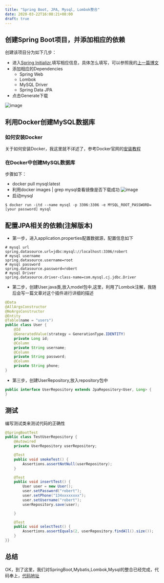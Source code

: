 ```yaml
---
title: "Spring Boot, JPA, Mysql, Lombok整合"
date: 2020-03-22T16:08:21+08:00
draft: true
---
```


## 创建Spring Boot项目，并添加相应的依赖

创建该项目分为如下几步：

- 进入[Spring Initializr](https://start.spring.io/),填写相应信息，具体怎么填写，可以参照我的[上一篇博文](../spring-boot-simple-rest)
- 添加相应的Dependencies
    - Spring Web
    - Lombok
    - MySQL Driver
    - Spring Data JPA
- 点击Generate下载

![image](/spring-boot-jpa-mysql-lombok-1.png)


## 利用Docker创建MySQL数据库

### 如何安装Docker

关于如何安装Docker，我这里就不详述了，参考Docker官网的[安装教程](https://docs.docker.com/install/)

### 在Docker中创建MySQL数据库
步骤如下：

- docker pull mysql:latest
- 利用docker images | grep mysql查看镜像是否下载成功
![image](/spring-boot-mybatis-mysql-lombok-2.png)
- 启动mysql
```shell
$ docker run -itd --name mysql -p 3306:3306 -e MYSQL_ROOT_PASSWORD=[your password] mysql
```

## 配置JPA相关的依赖(注解版本)
- 第一步，进入application.properties配置数据源，配置信息如下
```
# mysql url
spring.datasource.url=jdbc:mysql://localhost:3306/robert 
# mysql username
spring.datasource.username=root
# mysql password
spring.datasource.password=robert
# mysql Driver
spring.datasource.driver-class-name=com.mysql.cj.jdbc.Driver
```
- 第二步，创建User.java类,放入model包中,这里，利用了Lombok注解，我随后会写一篇文章对这个插件进行详细的描述
```java
@Data
@AllArgsConstructor
@NoArgsConstructor
@Entity
@Table(name = "users")
public class User {
    @Id
    @GeneratedValue(strategy = GenerationType.IDENTITY)
    private Long id;
    @Column
    private String username;
    @Column
    private String password;
    @Column
    private String phone;
}
```
- 第三步，创建UserRepository,放入repository包中
```java
public interface UserRepository extends JpaRepository<User, Long> {
}
```

## 测试

编写测试类来测试代码的正确性
```java
@SpringBootTest
public class TestUserRepository {
    @Autowired
    private UserRepository userRepository;

    @Test
    public void smokeTest() {
        Assertions.assertNotNull(userRepository);
    }

    @Test
    public void insertTest() {
        User user = new User();
        user.setPassword("robert");
        user.setPhone("134xxxxxxxx");
        user.setUsername("robert");
        userRepository.save(user);

    }

    @Test
    public void selectTest() {
        Assertions.assertEquals(2, userRepository.findAll().size());
    }
}}
```

## 总结
OK，到了这里，我们对SpringBoot,Mybatis,Lombok,Mysql的整合已经完成，代码奉上，[代码地址](https://github.com/xuzhang0636/spring-boot-jpa-mysql-lombok)
